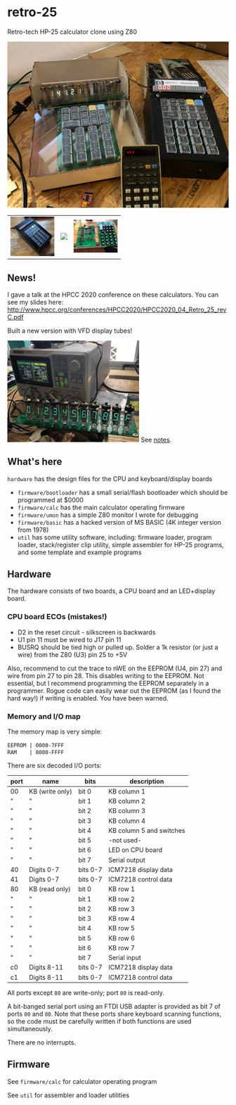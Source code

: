 # retro-25
Retro-tech HP-25 calculator clone using Z80

<img src=https://github.com/eshazen/retro-25/blob/master/talks/HCC2020/figs/all3_800.jpg width=600>

<table>
  <tr><td><img src=https://github.com/eshazen/retro-25/blob/master/photos/quarter.jpg width=100>
      <td><img src=https://github.com/eshazen/retro-25/blob/master/photos/real_vs_retro.jpg width=100>
      <td><img src=https://github.com/eshazen/retro-25/blob/master/photos/boards.jpg width=100>
</table>

## News!

I gave a talk at the HPCC 2020 conference on these calculators.  You can see my slides here:
http://www.hpcc.org/conferences/HPCC2020/HPCC2020_04_Retro_25_revC.pdf

Built a new version with VFD display tubes!

<img src="https://github.com/eshazen/retro-25/blob/master/photos/display_11.jpg" width=300>
See <a href="https://github.com/eshazen/retro-25/tree/master/notes/VFD-Display">notes</a>.

## What's here

`hardware` has the design files for the CPU and keyboard/display boards

* `firmware/bootloader` has a small serial/flash bootloader which should be programmed at $0000
* `firmware/calc` has the main calculator operating firmware
* `firmware/umon` has a simple Z80 monitor I wrote for debugging
* `firmware/basic` has a hacked version of MS BASIC (4K integer version from 1978)
* `util` has some utility software, including: firmware loader, program loader, stack/register clip utility, simple assembler for HP-25 programs, and some template and example programs

## Hardware
The hardware consists of two boards, a CPU board and an LED+display board.


### CPU board ECOs (mistakes!)

* D2 in the reset circuit - silkscreen is backwards
* U1 pin 11 must be wired to J17 pin 11
* BUSRQ should be tied high or pulled up.  Solder a 1k resistor (or just a wire) from the Z80 (U3) pin 25 to +5V

Also, recommend to cut the trace to nWE on the EEPROM (U4, pin 27) and wire from pin 27 to pin 28.  This disables writing to the EEPROM.  Not essential, but I recommend programming the EEPROM separately in a programmer.  Rogue code can easily wear out the EEPROM (as I found the hard way!) if writing is enabled.  You have been warned.

### Memory and I/O map

The memory map is very simple:

```
EEPROM | 0000-7FFF
RAM    | 8000-FFFF
```
There are six decoded I/O ports:

port | name          | bits  | description
--- | -------------  | ----- | ---------
00 | KB (write only) | bit 0 | KB column 1
"   | "                | bit 1 | KB column 2
"   | "                | bit 2 | KB column 3
"   | "                | bit 3 | KB column 4
"   | "                | bit 4 | KB column 5 and switches
"   | "                | bit 5 | -not used-
"   | "                | bit 6 | LED on CPU board
"   | "                | bit 7 | Serial output
40 | Digits 0-7      | bits 0-7 | ICM7218 display data
41 | Digits 0-7      | bits 0-7 | ICM7218 control data
80 | KB (read only)  | bit 0 | KB row 1
"   | "                | bit 1 | KB row 2
"   | "                | bit 2 | KB row 3
"   | "                | bit 3 | KB row 4
"   | "                | bit 4 | KB row 5
"   | "                | bit 5 | KB row 6
"   | "                | bit 6 | KB row 7
"   | "                | bit 7 | Serial input
c0 | Digits 8-11     | bits 0-7 | ICM7218 display data
c1 | Digits 8-11     | bits 0-7 | ICM7218 control data

All ports except `80` are write-only; port `80` is read-only.

A bit-banged serial port using an FTDI USB adapter is provided
as bit 7 of ports `00` and `80`.  Note that these ports share
keyboard scanning functions, so the code must be carefully written
if both functions are used simultaneously.

There are no interrupts.


## Firmware

See `firmware/calc` for calculator operating program

See `util` for assembler and loader utilities

